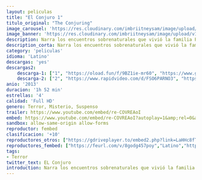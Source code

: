 ```yaml
---
layout: peliculas
title: "El Conjuro 1"
titulo_original: "The Conjuring"
image_carousel: 'https://res.cloudinary.com/imbriitneysam/image/upload/v1543966520/conjuro-poster-min.jpg'
image_banner: 'https://res.cloudinary.com/imbriitneysam/image/upload/v1543966524/conjuro-banner-min.jpg'
description: Narra los encuentros sobrenaturales que vivió la familia Perron en su casa de Rhode Island a principios de los 70. El matrimonio Warren, investigadores de renombre en el mundo de los fenómenos paranormales, acudieron a la llamada de esta familia aterrorizada por la presencia en su granja de un ser maligno.
description_corta: Narra los encuentros sobrenaturales que vivió la familia Perron en su casa de Rhode Island a principios de los 70. El matrimonio Warren, investigadores de renombre en el mundo de los fenómenos paranormales, acudieron a la llamada de ...
category: 'peliculas'
idioma: 'Latino'
descargas: 'yes'
descargas2:
    descarga-1: ["1", "https://oload.fun/f/9BZ1ie-mr60", "https://www.google.com/s2/favicons?domain=openload.co","OpenLoad","https://res.cloudinary.com/imbriitneysam/image/upload/v1541473684/mexico.png", "Latino", "Full HD"]
    descarga-2: ["2", "https://www.rapidvideo.com/d/FSO6PARNO3", "https://www.google.com/s2/favicons?domain=www.rapidvideo.com","RapidVideo","https://res.cloudinary.com/imbriitneysam/image/upload/v1541473684/mexico.png", "Latino", "Full HD"]
anio: '2013'
duracion: '1h 52 min'
estrellas: '4'
calidad: 'Full HD'
genero: Terror, Misterio, Suspenso
trailer: https://www.youtube.com/embed/re-COVREAoI
embed: https://www.youtube.com/embed/re-COVREAoI?autoplay=1&amp;rel=0&amp;hd=1&border=0&wmode=opaque&enablejsapi=1&modestbranding=1&controls=1&showinfo=0
sandbox: allow-same-origin allow-forms
reproductor: fembed
clasificacion: '+10'
reproductores_otros: ["https://gdriveplayer.to/embed2.php?link=LaHHc8fTJrZ6jk5t8tEFngbQ%252B1HUy24NTYz1RkvNM%252FhAVNKVNhdeY%252BFgSLflXcQq779yQNS2GghKaHy2LbMxatPPffZCiya5ifEAMB2Fm9cXrzUXzIwHDHpOc6i%252F7sQQiKaY1EXHJFsJPwn4zy1jJxZOIGa4moqt6Q1ouglEyO7Rhg3t3yohK%252Frm9%252BSTF3TJvFJ2%252Ff4VoaEMpDzGXIYIBE","Latino"]
reproductores_fembed: ["https://feurl.com/v/8godg457poy","Latino","https://feurl.com/v/env8mjeer09","Latino","https://femax20.com/v/54oy5l55x9l","Latino","https://fembad.net/v/2eqk4s2px731xn3","Latino"]
tags:
- Terror
twitter_text: EL Conjuro
introduction: Narra los encuentros sobrenaturales que vivió la familia Perron en su casa de Rhode Island a principios de los 70. El matrimonio Warren, investigadores de renombre en el mundo de los fenómenos paranormales, acudieron a la llamada de ...
---
```



 







